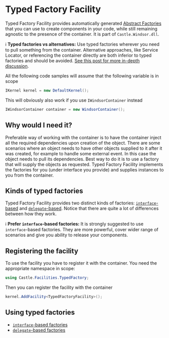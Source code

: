# Typed Factory Facility

Typed Factory Facility provides automatically generated [Abstract Factories](http://en.wikipedia.org/wiki/Abstract_factory_pattern) that you can use to create components in your code, while still remaining agnostic to the presence of the container. It is part of `Castle.Windsor.dll`.

:information_source: **Typed factories vs alternatives:** Use typed factories wherever you need to pull something from the container. Alternative approaches, like Service Locator, or referencing the container directly are both inferior to typed factories and should be avoided. [See this post for more in-depth discussion](http://kozmic.net/2009/12/23/castle-typed-factory-facility-reborn/).

All the following code samples will assume that the following variable is in scope

```csharp
IKernel kernel = new DefaultKernel();
```

This will obviously also work if you use `IWindsorContainer` instead

```csharp
IWindsorContainer container = new WindsorContainer();
```

## Why would I need it?

Preferable way of working with the container is to have the container inject all the required dependencies upon creation of the object. There are some scenarios where an object needs to have other objects supplied to it after it was created, for example to handle some external event. In this case the object needs to pull its dependencies. Best way to do it is to use a factory that will supply the objects as requested. Typed Factory Facility implements the factories for you (under interface you provide) and supplies instances to you from the container.

## Kinds of typed factories

Typed Factory Facility provides two distinct kinds of factories: [`interface`-based](typed-factory-facility-interface-based.md) and [`delegate`-based](typed-factory-facility-delegate-based.md). Notice that there are quite a lot of differences between how they work.

:information_source: **Prefer `interface`-based factories:** It is strongly suggested to use `interface`-based factories. They are more powerful, cover wider range of scenarios and give you ability to release your components.

## Registering the facility

To use the facility you have to register it with the container.
You need the appropriate namespace in scope:

```csharp
using Castle.Facilities.TypedFactory;
```

Then you can register the facility with the container

```csharp
kernel.AddFacility<TypedFactoryFacility>();
```

## Using typed factories

* [`interface`-based factories](typed-factory-facility-interface-based.md)
* [`delegate`-based factories](typed-factory-facility-delegate-based.md)
